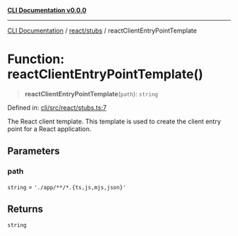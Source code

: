 [**CLI Documentation v0.0.0**](../../../README.md)

***

[CLI Documentation](../../../modules.md) / [react/stubs](../README.md) / reactClientEntryPointTemplate

# Function: reactClientEntryPointTemplate()

> **reactClientEntryPointTemplate**(`path`): `string`

Defined in: [cli/src/react/stubs.ts:7](https://github.com/stonemjs/cli/blob/9e518a2b8256b5ebc9e0e69a80ac84eb1fb59bf9/src/react/stubs.ts#L7)

The React client template.
This template is used to create the client entry point for a React application.

## Parameters

### path

`string` = `'./app/**/*.{ts,js,mjs,json}'`

## Returns

`string`
